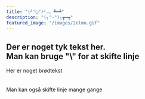 ```yaml
---
title: "(╯°□°)╯︵ ┻━┻" 
description: "(╮°-°)╮┳━┳"
featured_image: "/images/2elmo.gif"
---
```

Der er noget tyk tekst her. \
Man kan bruge "\\" for at skifte linje
---
Her er noget brødtekst\
\
\
Man kan også skifte linje mange gange
